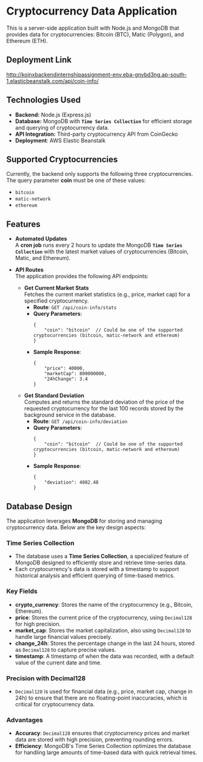 # Cryptocurrency Data Application 

This is a server-side application built with Node.js and MongoDB that provides data for cryptocurrencies: Bitcoin (BTC), Matic (Polygon), and Ethereum (ETH).

## Deployment Link

http://koinxbackendinternshipassignment-env.eba-gnvbd3ng.ap-south-1.elasticbeanstalk.com/api/coin-info/

## Technologies Used

- **Backend:** Node.js (Express.js)
- **Database:** MongoDB with **`Time Series Collection`** for efficient storage and querying of cryptocurrency data.
- **API Integration:** Third-party cryptocurrency API from CoinGecko
- **Deployment**: AWS Elastic Beanstalk

## Supported Cryptocurrencies

Currently, the backend only supports the following three cryptocurrencies. The query parameter **coin** must be one of these values:

- `bitcoin`
- `matic-network`
- `ethereum`

## Features

- **Automated Updates**  
  A **cron job** runs every 2 hours to update the MongoDB **`Time Series Collection`** with the latest market values of cryptocurrencies (Bitcoin, Matic, and Ethereum).  

- **API Routes**  
  The application provides the following API endpoints:  
  -  **Get Current Market Stats**  
     Fetches the current market statistics (e.g., price, market cap) for a specified cryptocurrency. 
     - **Route**: `GET /api/coin-info/stats`
     - **Query Parameters**:
        ```
        {
            "coin": "bitcoin"  // Could be one of the supported cryptocurrencies (bitcoin, matic-network and ethereum)
        } 
        ```
     - **Sample Response**:
        ```
        {
            "price": 40000,
            "marketCap": 800000000,
            "24hChange": 3.4
        }
        ```
  -  **Get Standard Deviation**  
     Computes and returns the standard deviation of the price of the requested cryptocurrency for the last 100 records stored by the background service in the database.  
     - **Route**: `GET /api/coin-info/deviation`
     - **Query Parameters**:
        ```
        {
            "coin": "bitcoin"  // Could be one of the supported cryptocurrencies (bitcoin, matic-network and ethereum)
        } 
        ```
     - **Sample Response**:
        ```
        {
            "deviation": 4082.48
        }
        ```

## Database Design  

The application leverages **MongoDB** for storing and managing cryptocurrency data. Below are the key design aspects:  

### Time Series Collection  
- The database uses a **Time Series Collection**, a specialized feature of MongoDB designed to efficiently store and retrieve time-series data.  
- Each cryptocurrency's data is stored with a timestamp to support historical analysis and efficient querying of time-based metrics.  

### Key Fields  
- **crypto_currency**: Stores the name of the cryptocurrency (e.g., Bitcoin, Ethereum).  
- **price**: Stores the current price of the cryptocurrency, using `Decimal128` for high precision.  
- **market_cap**: Stores the market capitalization, also using `Decimal128` to handle large financial values precisely.  
- **change_24h**: Stores the percentage change in the last 24 hours, stored as `Decimal128` to capture precise values.  
- **timestamp**: A timestamp of when the data was recorded, with a default value of the current date and time.  

### Precision with Decimal128  
- `Decimal128` is used for financial data (e.g., price, market cap, change in 24h) to ensure that there are no floating-point inaccuracies, which is critical for cryptocurrency data.  

### Advantages  
- **Accuracy**: `Decimal128` ensures that cryptocurrency prices and market data are stored with high precision, preventing rounding errors.  
- **Efficiency**: MongoDB's Time Series Collection optimizes the database for handling large amounts of time-based data with quick retrieval times.